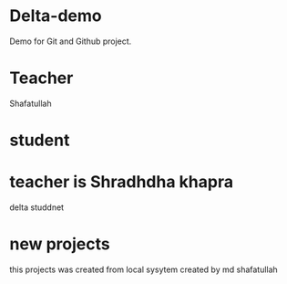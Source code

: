 # Delta-demo
Demo for Git  and Github project.
# Teacher 
Shafatullah
# student
# teacher is Shradhdha khapra 
delta studdnet 
# new projects
this projects was created from local sysytem 
created by md shafatullah